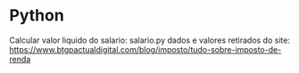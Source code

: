 # Python

Calcular valor liquido do salario: salario.py
dados e valores retirados do site: https://www.btgpactualdigital.com/blog/imposto/tudo-sobre-imposto-de-renda